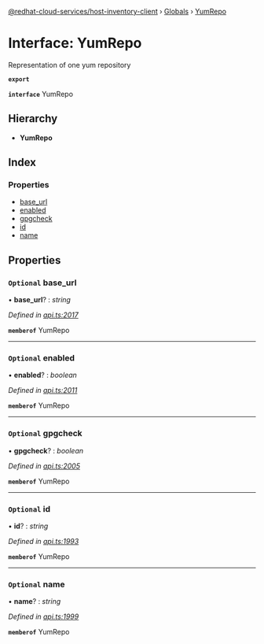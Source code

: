 [@redhat-cloud-services/host-inventory-client](../README.md) › [Globals](../globals.md) › [YumRepo](yumrepo.md)

# Interface: YumRepo

Representation of one yum repository

**`export`** 

**`interface`** YumRepo

## Hierarchy

* **YumRepo**

## Index

### Properties

* [base_url](yumrepo.md#optional-base_url)
* [enabled](yumrepo.md#optional-enabled)
* [gpgcheck](yumrepo.md#optional-gpgcheck)
* [id](yumrepo.md#optional-id)
* [name](yumrepo.md#optional-name)

## Properties

### `Optional` base_url

• **base_url**? : *string*

*Defined in [api.ts:2017](https://github.com/RedHatInsights/javascript-clients.gi/blob/master/packages/host-inventory/api.ts#L2017)*

**`memberof`** YumRepo

___

### `Optional` enabled

• **enabled**? : *boolean*

*Defined in [api.ts:2011](https://github.com/RedHatInsights/javascript-clients.gi/blob/master/packages/host-inventory/api.ts#L2011)*

**`memberof`** YumRepo

___

### `Optional` gpgcheck

• **gpgcheck**? : *boolean*

*Defined in [api.ts:2005](https://github.com/RedHatInsights/javascript-clients.gi/blob/master/packages/host-inventory/api.ts#L2005)*

**`memberof`** YumRepo

___

### `Optional` id

• **id**? : *string*

*Defined in [api.ts:1993](https://github.com/RedHatInsights/javascript-clients.gi/blob/master/packages/host-inventory/api.ts#L1993)*

**`memberof`** YumRepo

___

### `Optional` name

• **name**? : *string*

*Defined in [api.ts:1999](https://github.com/RedHatInsights/javascript-clients.gi/blob/master/packages/host-inventory/api.ts#L1999)*

**`memberof`** YumRepo
